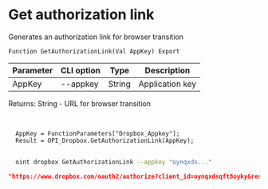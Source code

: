 ﻿---
sidebar_position: 1
---

# Get authorization link
 Generates an authorization link for browser transition



`Function GetAuthorizationLink(Val AppKey) Export`

  | Parameter | CLI option | Type | Description |
  |-|-|-|-|
  | AppKey | --appkey | String | Application key |

  
  Returns:  String - URL for browser transition

<br/>




```bsl title="Code example"
  AppKey = FunctionParameters["Dropbox_Appkey"];
  Result = OPI_Dropbox.GetAuthorizationLink(AppKey);
```



```sh title="CLI command example"
    
  oint dropbox GetAuthorizationLink --appkey "oynqxds..."

```

```json title="Result"
"https://www.dropbox.com/oauth2/authorize?client_id=oynqxdsqft8oyky&response_type=code&token_access_type=offline"
```
